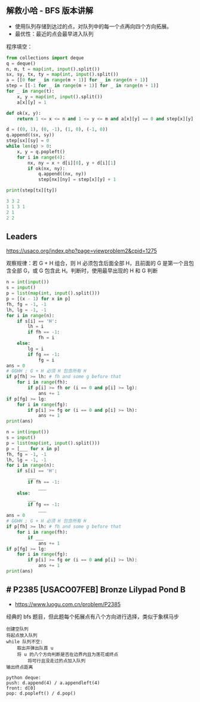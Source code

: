 ##  解救小哈 - BFS 版本讲解
- 使用队列存储到达过的点，对队列中的每一个点再向四个方向拓展。
- 最优性：最近的点会最早进入队列

程序填空：

```python
from collections import deque
q = deque()
n, m, t = map(int, input().split())
sx, sy, tx, ty = map(int, input().split())
a = [[0 for _ in range(m + 1)] for _ in range(n + 1)]
step = [[-1 for _ in range(m + 1)] for _ in range(n + 1)]
for _ in range(t):
    x, y = map(int, input().split())
    a[x][y] = 1

def ok(x, y):
    return 1 <= x <= n and 1 <= y <= m and a[x][y] == 0 and step[x][y] == -1

d = ((0, 1), (0, -1), (1, 0), (-1, 0))
q.append((sx, sy))
step[sx][sy] = 0
while len(q) > 0:
    x, y = q.popleft()
    for i in range(4):
        nx, ny = x + d[i][0], y + d[i][1]
        if ok(nx, ny):
            q.append((nx, ny))
            step[nx][ny] = step[x][y] + 1

print(step[tx][ty])

```

```python
3 3 2
1 1 3 1
2 1
2 2
```

## Leaders

https://usaco.org/index.php?page=viewproblem2&cpid=1275

观察规律：若 G + H 组合，则 H 必须包含后面全部 H，且前面的 G 是第一个且包含全部 G，或 G 包含此 H。判断时，使用最早出现的 H 和 G 判断

```python
n = int(input())
s = input()
p = list(map(int, input().split()))
p = [(x - 1) for x in p]
fh, fg = -1, -1
lh, lg = -1, -1
for i in range(n):
    if s[i] == 'H':
        lh = i
        if fh == -1:
            fh = i
    else:
        lg = i
        if fg == -1:
            fg = i
ans = 0
# GGHH ; G + H 必须 H 包含所有 H
if p[fh] >= lh: # fh and some g before that
    for i in range(fh):
        if p[i] >= fh or (i == 0 and p[i] >= lg):
            ans += 1
if p[fg] >= lg:
    for i in range(fg):
        if p[i] >= fg or (i == 0 and p[i] >= lh):
            ans += 1
print(ans)
```

```python
n = int(input())
s = input()
p = list(map(int, input().split()))
p = [___ for x in p]
fh, fg = -1, -1
lh, lg = -1, -1
for i in range(n):
    if s[i] == 'H':
        ___
        if fh == -1:
            ___
    else:
        ___
        if fg == -1:
            ___
ans = 0
# GGHH ; G + H 必须 H 包含所有 H
if p[fh] >= lh: # fh and some g before that
    for i in range(fh):
        if ___
            ans += 1
if p[fg] >= lg:
    for i in range(fg):
        if p[i] >= fg or (i == 0 and p[i] >= lh):
            ans += 1
print(ans)
```

## # P2385 [USACO07FEB] Bronze Lilypad Pond B

- https://www.luogu.com.cn/problem/P2385

经典的 bfs 题目，但此题每个拓展点有八个方向进行选择，类似于象棋马步

```
创建空队列
将起点放入队列
while 队列不空:
    取出并弹出队首 u
    将 u 的八个方向判断是否在边界内且为莲花或终点
        将可行且没走过的点加入队列
输出终点距离

python deque:
push: d.append(4) / a.appendleft(4)
front: d[0]
pop: d.popleft() / d.pop()
```
